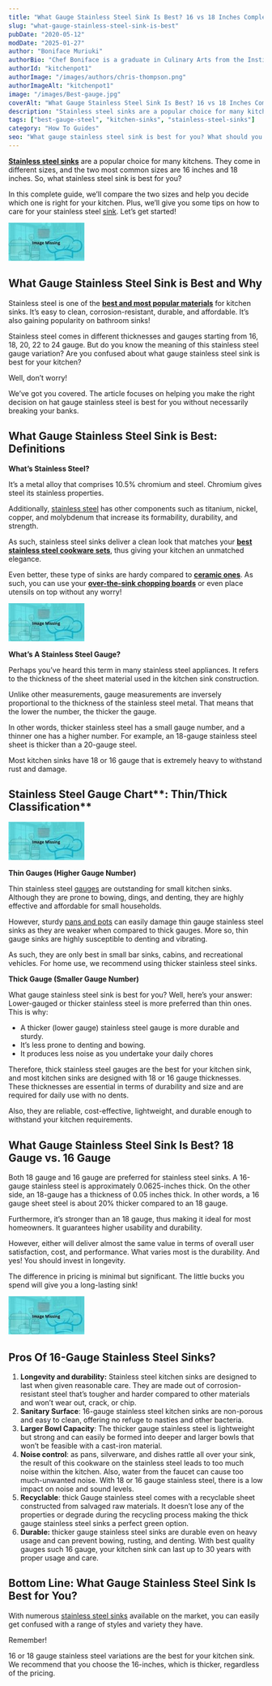 ```yaml
---
title: "What Gauge Stainless Steel Sink Is Best? 16 vs 18 Inches Complete Guide"
slug: "what-gauge-stainless-steel-sink-is-best"
pubDate: "2020-05-12"
modDate: "2025-01-27"
author: "Boniface Muriuki"
authorBio: "Chef Boniface is a graduate in Culinary Arts from the Institute of Culinary Education, New York. He has worked in several restaurants and is currently the Head Chef at Cavali Restaurant. He has excelled in developing unique recipes and influencing the menu at the restaurant. He prides himself in sharing his knowledge at thekitchenpot.com where he writes about the best cookware for various recipes.."
authorId: "kitchenpot1"
authorImage: "/images/authors/chris-thompson.png"
authorImageAlt: "kitchenpot1"
image: "/images/Best-gauge.jpg"
coverAlt: "What Gauge Stainless Steel Sink Is Best? 16 vs 18 Inches Complete Guide"
description: "Stainless steel sinks are a popular choice for many kitchens, with 16-inch and 18-inch sizes being most common. In this guide, we compare the two sizes to help you decide what's best for your kitchen and provide tips on caring for"
tags: ["best-gauge-steel", "kitchen-sinks", "stainless-steel-sinks"]
category: "How To Guides"
seo: "What gauge stainless steel sink is best for you? What should you look out for when shopping for one? This guide answers all your questions comprehensively."
---
```


**[Stainless steel sinks](https://www.amazon.com/s?k=STAINLESS+STEEL+KITCHEN+SINK&crid=1432F670567VJ&sprefix=stainless+steel+kitchen+sink%2Caps%2C415&?tag=kitchenpot-20)** are a popular choice for many kitchens. They come in different sizes, and the two most common sizes are 16 inches and 18 inches. So, what stainless steel sink is best for you?

In this complete guide, we’ll compare the two sizes and help you decide which one is right for your kitchen. Plus, we’ll give you some tips on how to care for your stainless steel [sink](https://en.wikipedia.org/wiki/Sink). Let’s get started!

![What Gauge Stainless Steel Sink Is Best? 16 Vs 18 Inches ](images/portablegasgrill.jpg)

## **What Gauge Stainless Steel Sink is Best and Why**

Stainless steel is one of the **[best and most popular materials](https://www.amazon.com/s?k=STAINLESS+STEEL+KITCHEN+SINK&crid=1432F670567VJ&sprefix=stainless+steel+kitchen+sink%2Caps%2C415&?tag=kitchenpot-20)** for kitchen sinks. It’s easy to clean, corrosion-resistant, durable, and affordable. It’s also gaining popularity on bathroom sinks! 

Stainless steel comes in different thicknesses and gauges starting from 16, 18, 20, 22 to 24 gauge. But do you know the meaning of this stainless steel gauge variation? Are you confused about what gauge stainless steel sink is best for your kitchen?

Well, don’t worry!

We’ve got you covered. The article focuses on helping you make the right decision on hat gauge stainless steel is best for you without necessarily breaking your banks. 

## **What Gauge Stainless Steel Sink is Best: Definitions**

**What’s Stainless Steel?**

It’s a metal alloy that comprises 10.5% chromium and steel. Chromium gives steel its stainless properties. 

Additionally, [stainless steel](https://www.aperam.com/stainless/what-is-stainless-steel/) has other components such as titanium, nickel, copper, and molybdenum that increase its formability, durability, and strength.

As such, stainless steel sinks deliver a clean look that matches your **[best stainless steel cookware sets](https://thekitchenpot.com/blog/best-cookware-set-under-200//)**, thus giving your kitchen an unmatched elegance.

Even better, these type of sinks are hardy compared to **[ceramic ones](https://www.amazon.com/s?k=Ceramic+Sinks&crid=23YD6RBANR4JL&sprefix=ceramic+sink%2Caps%2C547&?tag=kitchenpot-20)**. As such, you can use your **[over-the-sink chopping boards](https://thekitchenpot.com/blog/best-over-the-sink-cutting-board//)** or even place utensils on top without any worry!

![Stainless Steel vs. Ceramic Kitchen Sinks](images/portablegasgrill.jpg)

**What’s A Stainless Steel Gauge?**

Perhaps you’ve heard this term in many stainless steel appliances. It refers to the thickness of the sheet material used in the kitchen sink construction. 

Unlike other measurements, gauge measurements are inversely proportional to the thickness of the stainless steel metal. That means that the lower the number, the thicker the gauge.

In other words, thicker stainless steel has a small gauge number, and a thinner one has a higher number. For example, an 18-gauge stainless steel sheet is thicker than a 20-gauge steel.

Most kitchen sinks have 18 or 16 gauge that is extremely heavy to withstand rust and damage.

## Stainless Steel Gauge Chart**: Thin/Thick Classification**

![Stainless Steel Gauge Chart ](images/portablegasgrill.jpg)

**Thin Gauges (Higher Gauge Number)** 

Thin stainless steel [gauges](https://www.seattletimes.com/life/lifestyle/whats-the-gauge-on-stainless-steel-sinks/) are outstanding for small kitchen sinks. Although they are prone to bowing, dings, and denting, they are highly effective and affordable for small households. 

However, sturdy [pans and pots](https://thekitchenpot.com/blog/best-nonstick-pans-with-buying-guide//) can easily damage thin gauge stainless steel sinks as they are weaker when compared to thick gauges. More so, thin gauge sinks are highly susceptible to denting and vibrating. 

As such, they are only best in small bar sinks, cabins, and recreational vehicles. For home use, we recommend using thicker stainless steel sinks. 

**Thick Gauge (Smaller Gauge Number)**

What gauge stainless steel sink is best for you? Well, here’s your answer: Lower-gauged or thicker stainless steel is more preferred than thin ones. This is why:                                         

-   A thicker (lower gauge) stainless steel gauge is more durable and sturdy. 
-   It’s less prone to denting and bowing.
-   It produces less noise as you undertake your daily chores 

Therefore, thick stainless steel gauges are the best for your kitchen sink, and most kitchen sinks are designed with 18 or 16 gauge thicknesses. These thicknesses are essential in terms of durability and size and are required for daily use with no dents.

Also, they are reliable, cost-effective, lightweight, and durable enough to withstand your kitchen requirements.

## **What Gauge Stainless Steel Sink Is Best? 18 Gauge vs. 16 Gauge** 

Both 18 gauge and 16 gauge are preferred for stainless steel sinks. A 16-gauge stainless steel is approximately 0.0625-inches thick. On the other side, an 18-gauge has a thickness of 0.05 inches thick. In other words, a 16 gauge sheet steel is about 20% thicker compared to an 18 gauge.

Furthermore, it’s stronger than an 18 gauge, thus making it ideal for most homeowners. It guarantees higher usability and durability.

However, either will deliver almost the same value in terms of overall user satisfaction, cost, and performance. What varies most is the durability. And yes! You should invest in longevity. 

The difference in pricing is minimal but significant. The little bucks you spend will give you a long-lasting sink!

![16-Gauge Stainless Steel is Best for Kitchen Sink](images/portablegasgrill.jpg)

## **Pros Of 16-Gauge Stainless Steel Sinks?**

1.  **Longevity and durability:** Stainless steel kitchen sinks are designed to last when given reasonable care. They are made out of corrosion-resistant steel that’s tougher and harder compared to other materials and won’t wear out, crack, or chip.
2.  **Sanitary Surface**: 16-gauge stainless steel kitchen sinks are non-porous and easy to clean, offering no refuge to nasties and other bacteria.
3.  **Larger Bowl Capacity**: The thicker gauge stainless steel is lightweight but strong and can easily be formed into deeper and larger bowls that won’t be feasible with a cast-iron material.
4.  **Noise control**: as pans, silverware, and dishes rattle all over your sink, the result of this cookware on the stainless steel leads to too much noise within the kitchen. Also, water from the faucet can cause too much-unwanted noise. With 18 or 16 gauge stainless steel, there is a low impact on noise and sound levels.
5.  **Recyclable**: thick Gauge stainless steel comes with a recyclable sheet constructed from salvaged raw materials. It doesn’t lose any of the properties or degrade during the recycling process making the thick gauge stainless steel sinks a perfect green option.
6.  **Durable:** thicker gauge stainless steel sinks are durable even on heavy usage and can prevent bowing, rusting, and denting. With best quality gauges such 16 gauge, your kitchen sink can last up to 30 years with proper usage and care.

## **Bottom Line: What Gauge Stainless Steel Sink Is Best for You?**

With numerous [stainless steel sinks](https://www.ruvati.com/16-gauge-vs-18-gauge-stainless-steel-sink/) available on the market, you can easily get confused with a range of styles and variety they have.

Remember!

16 or 18 gauge stainless steel variations are the best for your kitchen sink. We recommend that you choose the 16-inches, which is thicker, regardless of the pricing.